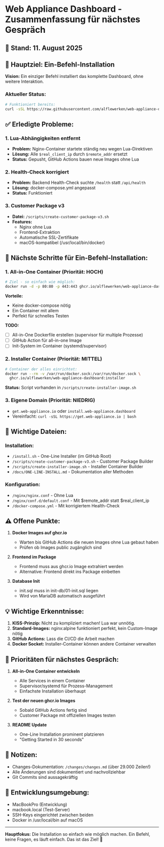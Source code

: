 # Web Appliance Dashboard - Zusammenfassung für nächstes Gespräch

## 📅 Stand: 11. August 2025

## 🎯 Hauptziel: Ein-Befehl-Installation
**Vision:** Ein einziger Befehl installiert das komplette Dashboard, ohne weitere Interaktion.

### Aktueller Status:
```bash
# Funktioniert bereits:
curl -sSL https://raw.githubusercontent.com/alflewerken/web-appliance-dashboard/main/install.sh | bash
```

## ✅ Erledigte Probleme:

### 1. Lua-Abhängigkeiten entfernt
- **Problem:** Nginx-Container startete ständig neu wegen Lua-Direktiven
- **Lösung:** Alle `$real_client_ip` durch `$remote_addr` ersetzt
- **Status:** Gepusht, GitHub Actions bauen neue Images ohne Lua

### 2. Health-Check korrigiert
- **Problem:** Backend Health-Check suchte `/health` statt `/api/health`
- **Lösung:** docker-compose.yml angepasst
- **Status:** Funktioniert

### 3. Customer Package v3
- **Datei:** `/scripts/create-customer-package-v3.sh`
- **Features:** 
  - Nginx ohne Lua
  - Frontend-Extraktion
  - Automatische SSL-Zertifikate
  - macOS-kompatibel (/usr/local/bin/docker)

## 🚀 Nächste Schritte für Ein-Befehl-Installation:

### 1. All-in-One Container (Priorität: HOCH)
```bash
# Ziel - so einfach wie möglich:
docker run -d -p 80:80 -p 443:443 ghcr.io/alflewerken/web-appliance-dashboard:all-in-one
```

**Vorteile:**
- Keine docker-compose nötig
- Ein Container mit allem
- Perfekt für schnelles Testen

**TODO:**
- [ ] All-in-One Dockerfile erstellen (supervisor für multiple Prozesse)
- [ ] GitHub Action für all-in-one Image
- [ ] Init-System im Container (systemd/supervisor)

### 2. Installer Container (Priorität: MITTEL)
```bash
# Container der alles einrichtet:
docker run --rm -v /var/run/docker.sock:/var/run/docker.sock \
  ghcr.io/alflewerken/web-appliance-dashboard:installer
```

**Status:** Script vorhanden in `/scripts/create-installer-image.sh`

### 3. Eigene Domain (Priorität: NIEDRIG)
- `get.web-appliance.io` oder `install.web-appliance.dashboard`
- Vereinfacht: `curl -sSL https://get.web-appliance.io | bash`

## 📁 Wichtige Dateien:

### Installation:
- `/install.sh` - One-Line Installer (im GitHub Root)
- `/scripts/create-customer-package-v3.sh` - Customer Package Builder
- `/scripts/create-installer-image.sh` - Installer Container Builder
- `/docs/ONE-LINE-INSTALL.md` - Dokumentation aller Methoden

### Konfiguration:
- `/nginx/nginx.conf` - Ohne Lua
- `/nginx/conf.d/default.conf` - Mit $remote_addr statt $real_client_ip
- `/docker-compose.yml` - Mit korrigiertem Health-Check

## ⚠️ Offene Punkte:

1. **Docker Images auf ghcr.io**
   - Warten bis GitHub Actions die neuen Images ohne Lua gebaut haben
   - Prüfen ob Images public zugänglich sind

2. **Frontend im Package**
   - Frontend muss aus ghcr.io Image extrahiert werden
   - Alternative: Frontend direkt ins Package einbetten

3. **Database Init**
   - init.sql muss in init-db/01-init.sql liegen
   - Wird von MariaDB automatisch ausgeführt

## 💡 Wichtige Erkenntnisse:

1. **KISS-Prinzip:** Nicht zu kompliziert machen! Lua war unnötig.
2. **Standard-Images:** nginx:alpine funktioniert perfekt, kein Custom-Image nötig
3. **GitHub Actions:** Lass die CI/CD die Arbeit machen
4. **Docker Socket:** Installer-Container können andere Container verwalten

## 🎯 Prioritäten für nächstes Gespräch:

1. **All-in-One Container entwickeln**
   - Alle Services in einem Container
   - Supervisor/systemd für Prozess-Management
   - Einfachste Installation überhaupt

2. **Test der neuen ghcr.io Images**
   - Sobald GitHub Actions fertig sind
   - Customer Package mit offiziellen Images testen

3. **README Update**
   - One-Line Installation prominent platzieren
   - "Getting Started in 30 seconds"

## 📝 Notizen:
- Changes-Dokumentation: `/changes/changes.md` (über 29.000 Zeilen!)
- Alle Änderungen sind dokumentiert und nachvollziehbar
- Git Commits sind aussagekräftig

## 🔧 Entwicklungsumgebung:
- MacBookPro (Entwicklung)
- macbook.local (Test-Server)
- SSH-Keys eingerichtet zwischen beiden
- Docker in /usr/local/bin auf macOS

---

**Hauptfokus:** Die Installation so einfach wie möglich machen. Ein Befehl, keine Fragen, es läuft einfach. Das ist das Ziel! 🚀
